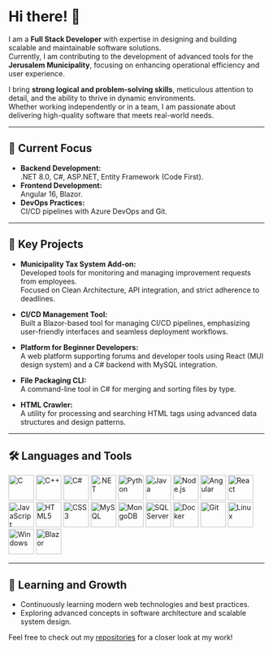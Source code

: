 # Hi there! 👋  

I am a **Full Stack Developer** with expertise in designing and building scalable and maintainable software solutions.  
Currently, I am contributing to the development of advanced tools for the **Jerusalem Municipality**, focusing on enhancing operational efficiency and user experience.

I bring **strong logical and problem-solving skills**, meticulous attention to detail, and the ability to thrive in dynamic environments.  
Whether working independently or in a team, I am passionate about delivering high-quality software that meets real-world needs.  

---

## 📌 Current Focus  

- **Backend Development:**  
  .NET 8.0, C#, ASP.NET, Entity Framework (Code First).  
- **Frontend Development:**  
  Angular 16, Blazor.  
- **DevOps Practices:**  
  CI/CD pipelines with Azure DevOps and Git.  

---

## 💼 Key Projects  

- **Municipality Tax System Add-on:**  
  Developed tools for monitoring and managing improvement requests from employees.  
  Focused on Clean Architecture, API integration, and strict adherence to deadlines.  

- **CI/CD Management Tool:**  
  Built a Blazor-based tool for managing CI/CD pipelines, emphasizing user-friendly interfaces and seamless deployment workflows.  

- **Platform for Beginner Developers:**  
  A web platform supporting forums and developer tools using React (MUI design system) and a C# backend with MySQL integration.  

- **File Packaging CLI:**  
  A command-line tool in C# for merging and sorting files by type.  

- **HTML Crawler:**  
  A utility for processing and searching HTML tags using advanced data structures and design patterns.  

---

## 🛠️ Languages and Tools  

<p align="left">
   <img src="https://img.icons8.com/color/48/000000/c-programming.png" alt="C" title="C" width="50" height="50"/>
   <img src="https://img.icons8.com/color/48/000000/c-plus-plus-logo.png" alt="C++" title="C++" width="50" height="50"/>
   <img src="https://img.icons8.com/color/48/000000/c-sharp-logo.png" alt="C#" title="C#" width="50" height="50"/>
   <img src="https://img.icons8.com/color/48/000000/net-framework.png" alt=".NET" title=".NET" width="50" height="50"/>
   <img src="https://img.icons8.com/color/48/000000/python--v1.png" alt="Python" title="Python" width="50" height="50"/>
   <img src="https://img.icons8.com/color/48/000000/java-coffee-cup-logo.png" alt="Java" title="Java" width="50" height="50"/>
   <img src="https://img.icons8.com/color/48/000000/nodejs.png" alt="Node.js" title="Node.js" width="50" height="50"/>
   <img src="https://img.icons8.com/color/48/000000/angularjs.png" alt="Angular" title="Angular" width="50" height="50"/>
   <img src="https://img.icons8.com/color/48/000000/react-native.png" alt="React" title="React" width="50" height="50"/>
   <img src="https://img.icons8.com/color/48/000000/javascript.png" alt="JavaScript" title="JavaScript" width="50" height="50"/>
   <img src="https://img.icons8.com/color/48/000000/html-5.png" alt="HTML5" title="HTML5" width="50" height="50"/>
   <img src="https://img.icons8.com/color/48/000000/css3.png" alt="CSS3" title="CSS3" width="50" height="50"/>
   <img src="https://img.icons8.com/color/48/000000/mysql-logo.png" alt="MySQL" title="MySQL" width="50" height="50"/>
   <img src="https://img.icons8.com/color/48/000000/mongodb.png" alt="MongoDB" title="MongoDB" width="50" height="50"/>
   <img src="https://img.icons8.com/color/48/000000/microsoft-sql-server.png" alt="SQL Server" title="SQL Server" width="50" height="50"/>
   <img src="https://img.icons8.com/color/48/000000/docker.png" alt="Docker" title="Docker" width="50" height="50"/>
   <img src="https://img.icons8.com/color/48/000000/git.png" alt="Git" title="Git" width="50" height="50"/>
   <img src="https://img.icons8.com/color/48/000000/linux.png" alt="Linux" title="Linux" width="50" height="50"/>
   <img src="https://img.icons8.com/color/48/000000/windows-10.png" alt="Windows" title="Windows" width="50" height="50"/>
   <img src="https://upload.wikimedia.org/wikipedia/commons/thumb/d/d0/Blazor.png/120px-Blazor.png" alt="Blazor" title="Blazor" width="50" height="50"/>
</p>

---

## 🌱 Learning and Growth  

- Continuously learning modern web technologies and best practices.  
- Exploring advanced concepts in software architecture and scalable system design.  

Feel free to check out my [repositories](https://github.com/elishevaBetzalel) for a closer look at my work!  
